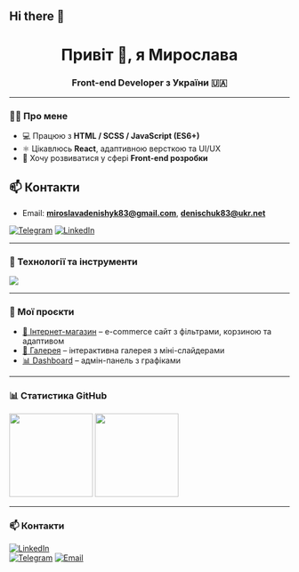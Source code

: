 ## Hi there 👋

<h1 align="center">Привіт 👋, я Мирослава</h1>
<h3 align="center">Front-end Developer з України 🇺🇦</h3>

---

### 🧑‍💻 Про мене
- 💻 Працюю з **HTML / SCSS / JavaScript (ES6+)**
- ⚛️ Цікавлюсь **React**, адаптивною версткою та UI/UX
- 🚀 Хочу розвиватися у сфері **Front-end розробки**
## 📫 Контакти
- Email: **miroslavadenishyk83@gmail.com**, **denischuk83@ukr.net**

[![Telegram](https://img.shields.io/badge/Telegram-blue?logo=telegram&logoColor=white)](https://t.me/DiMirosya)
[![LinkedIn](https://img.shields.io/badge/LinkedIn-blue?logo=linkedin&logoColor=white)](https://linkedin.com/in/username)


---

### 🔧 Технології та інструменти
<p align="left">
  <img src="https://skillicons.dev/icons?i=html,css,sass,js,git,github,figma" />
</p>

---

### 🚀 Мої проєкти
- [🛒 Інтернет-магазин](https://mira-slava1109.github.io/projects/shop.co) – e-commerce сайт з фільтрами, корзиною та адаптивом  
- [🎨 Галерея](https://github.com/username/gallery) – інтерактивна галерея з міні-слайдерами  
- [📊 Dashboard](https://github.com/username/dashboard) – адмін-панель з графіками  

---

### 📊 Статистика GitHub
<p align="left">
  <img src="https://github-readme-stats.vercel.app/api?username=USERNAME&show_icons=true&theme=radical" height="150" />
  <img src="https://github-readme-stats.vercel.app/api/top-langs/?username=USERNAME&layout=compact&theme=radical" height="150" />
</p>

---

### 📫 Контакти
[![LinkedIn](https://img.shields.io/badge/LinkedIn-blue?logo=linkedin&logoColor=white)](https://linkedin.com/in/username)  
[![Telegram](https://img.shields.io/badge/Telegram-blue?logo=telegram&logoColor=white)](https://t.me/DiMirosya)
[![Email](https://img.shields.io/badge/Email-D14836?logo=gmail&logoColor=white)](mailto:youremail@gmail.com)
